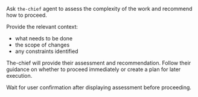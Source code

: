 Ask `the-chief` agent to assess the complexity of the work and recommend how to proceed.

Provide the relevant context:
- what needs to be done
- the scope of changes
- any constraints identified

The-chief will provide their assessment and recommendation. Follow their guidance on whether to proceed immediately or create a plan for later execution.

Wait for user confirmation after displaying assessment before proceeding.
